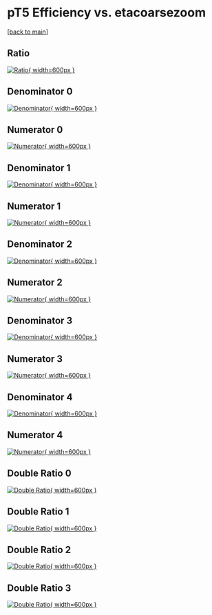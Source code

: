 # pT5 Efficiency vs. etacoarsezoom

[[back to main](./)]



## Ratio

[![Ratio](../mtv/var/pT5_base_11_0_eff_etacoarsezoom.png){ width=600px }](../mtv/var/pT5_base_11_0_eff_etacoarsezoom.pdf)

## Denominator 0

[![Denominator](../mtv/den/pT5_base_11_0_eff_etacoarsezoom_den0.png){ width=600px }](../mtv/den/pT5_base_11_0_eff_etacoarsezoom_den0.pdf)

## Numerator 0

[![Numerator](../mtv/num/pT5_base_11_0_eff_etacoarsezoom_num0.png){ width=600px }](../mtv/num/pT5_base_11_0_eff_etacoarsezoom_num0.pdf)

## Denominator 1

[![Denominator](../mtv/den/pT5_base_11_0_eff_etacoarsezoom_den1.png){ width=600px }](../mtv/den/pT5_base_11_0_eff_etacoarsezoom_den1.pdf)

## Numerator 1

[![Numerator](../mtv/num/pT5_base_11_0_eff_etacoarsezoom_num1.png){ width=600px }](../mtv/num/pT5_base_11_0_eff_etacoarsezoom_num1.pdf)

## Denominator 2

[![Denominator](../mtv/den/pT5_base_11_0_eff_etacoarsezoom_den2.png){ width=600px }](../mtv/den/pT5_base_11_0_eff_etacoarsezoom_den2.pdf)

## Numerator 2

[![Numerator](../mtv/num/pT5_base_11_0_eff_etacoarsezoom_num2.png){ width=600px }](../mtv/num/pT5_base_11_0_eff_etacoarsezoom_num2.pdf)

## Denominator 3

[![Denominator](../mtv/den/pT5_base_11_0_eff_etacoarsezoom_den3.png){ width=600px }](../mtv/den/pT5_base_11_0_eff_etacoarsezoom_den3.pdf)

## Numerator 3

[![Numerator](../mtv/num/pT5_base_11_0_eff_etacoarsezoom_num3.png){ width=600px }](../mtv/num/pT5_base_11_0_eff_etacoarsezoom_num3.pdf)

## Denominator 4

[![Denominator](../mtv/den/pT5_base_11_0_eff_etacoarsezoom_den4.png){ width=600px }](../mtv/den/pT5_base_11_0_eff_etacoarsezoom_den4.pdf)

## Numerator 4

[![Numerator](../mtv/num/pT5_base_11_0_eff_etacoarsezoom_num4.png){ width=600px }](../mtv/num/pT5_base_11_0_eff_etacoarsezoom_num4.pdf)

## Double Ratio 0

[![Double Ratio](../mtv/ratio/pT5_base_11_0_eff_etacoarsezoom_ratio0.png){ width=600px }](../mtv/ratio/pT5_base_11_0_eff_etacoarsezoom_ratio0.pdf)

## Double Ratio 1

[![Double Ratio](../mtv/ratio/pT5_base_11_0_eff_etacoarsezoom_ratio1.png){ width=600px }](../mtv/ratio/pT5_base_11_0_eff_etacoarsezoom_ratio1.pdf)

## Double Ratio 2

[![Double Ratio](../mtv/ratio/pT5_base_11_0_eff_etacoarsezoom_ratio2.png){ width=600px }](../mtv/ratio/pT5_base_11_0_eff_etacoarsezoom_ratio2.pdf)

## Double Ratio 3

[![Double Ratio](../mtv/ratio/pT5_base_11_0_eff_etacoarsezoom_ratio3.png){ width=600px }](../mtv/ratio/pT5_base_11_0_eff_etacoarsezoom_ratio3.pdf)

